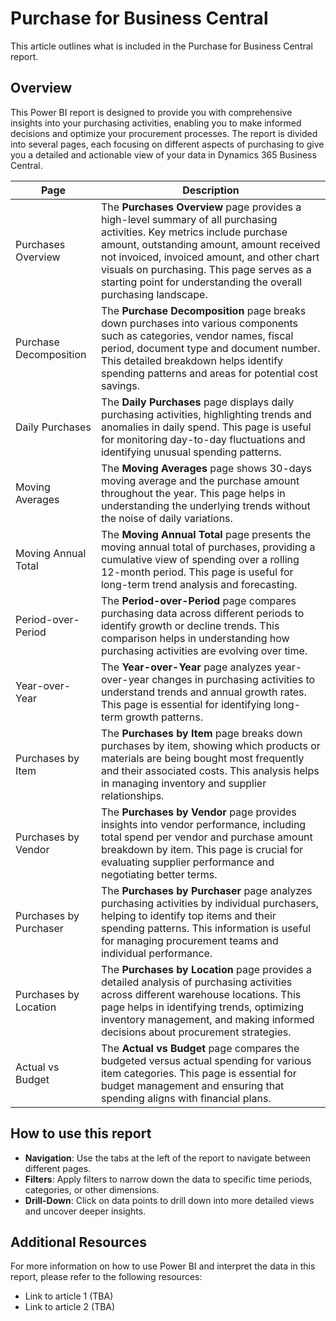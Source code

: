# Purchase for Business Central


This article outlines what is included in the Purchase for Business Central report.

## Overview

This Power BI report is designed to provide you with comprehensive insights into your purchasing activities, enabling you to make informed decisions and optimize your procurement processes. The report is divided into several pages, each focusing on different aspects of purchasing to give you a detailed and actionable view of your data in Dynamics 365 Business Central.


|Page|Description | 
|----|------------|
|Purchases Overview|The **Purchases Overview** page provides a high-level summary of all purchasing activities. Key metrics include purchase amount, outstanding amount, amount received not invoiced, invoiced amount, and other chart visuals on purchasing. This page serves as a starting point for understanding the overall purchasing landscape.|
|Purchase Decomposition|The **Purchase Decomposition** page breaks down purchases into various components such as categories, vendor names, fiscal period, document type and document number. This detailed breakdown helps identify spending patterns and areas for potential cost savings.|
|Daily Purchases|The **Daily Purchases** page displays daily purchasing activities, highlighting trends and anomalies in daily spend. This page is useful for monitoring day-to-day fluctuations and identifying unusual spending patterns.|
|Moving Averages|The **Moving Averages** page shows 30-days moving average and the purchase amount throughout the year. This page helps in understanding the underlying trends without the noise of daily variations.|
|Moving Annual Total|The **Moving Annual Total** page presents the moving annual total of purchases, providing a cumulative view of spending over a rolling 12-month period. This page is useful for long-term trend analysis and forecasting.|
|Period-over-Period|The **Period-over-Period** page compares purchasing data across different periods to identify growth or decline trends. This comparison helps in understanding how purchasing activities are evolving over time.|
|Year-over-Year|The **Year-over-Year** page analyzes year-over-year changes in purchasing activities to understand trends and annual growth rates. This page is essential for identifying long-term growth patterns.|
|Purchases by Item|The **Purchases by Item** page breaks down purchases by item, showing which products or materials are being bought most frequently and their associated costs. This analysis helps in managing inventory and supplier relationships.|
|Purchases by Vendor|The **Purchases by Vendor** page provides insights into vendor performance, including total spend per vendor and purchase amount breakdown by item. This page is crucial for evaluating supplier performance and negotiating better terms.|
|Purchases by Purchaser|The **Purchases by Purchaser** page analyzes purchasing activities by individual purchasers, helping to identify top items and their spending patterns. This information is useful for managing procurement teams and individual performance.|
|Purchases by Location|The **Purchases by Location** page provides a detailed analysis of purchasing activities across different warehouse locations. This page helps in identifying trends, optimizing inventory management, and making informed decisions about procurement strategies.|
|Actual vs Budget|The **Actual vs Budget** page compares the budgeted versus actual spending for various item categories. This page is essential for budget management and ensuring that spending aligns with financial plans.|


## How to use this report

- **Navigation**: Use the tabs at the left of the report to navigate between different pages.
- **Filters**: Apply filters to narrow down the data to specific time periods, categories, or other dimensions.
- **Drill-Down**: Click on data points to drill down into more detailed views and uncover deeper insights.

## Additional Resources

For more information on how to use Power BI and interpret the data in this report, please refer to the following resources:
- Link to article 1 (TBA)
- Link to article 2 (TBA)
